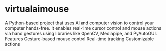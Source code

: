 # virtualaimouse
A Python-based project that uses AI and computer vision to control your computer hands-free. It enables real-time cursor control and mouse actions via hand gestures using libraries like OpenCV, Mediapipe, and PyAutoGUI.  Features Gesture-based mouse control Real-time tracking Customizable actions
